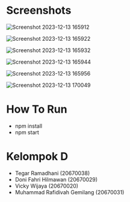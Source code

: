 # Screenshots
![Screenshot 2023-12-13 165912](https://github.com/tegarrdn/VirtuosoAcademia/assets/61616229/8a7e4076-64ef-40fb-ac99-5a59922c234b)

![Screenshot 2023-12-13 165922](https://github.com/tegarrdn/VirtuosoAcademia/assets/61616229/c2c0ba87-18a9-4ead-bbfb-480343eadba7)

![Screenshot 2023-12-13 165932](https://github.com/tegarrdn/VirtuosoAcademia/assets/61616229/c7f3da1e-af74-45c2-810b-cb0e8dd1b9ce)

![Screenshot 2023-12-13 165944](https://github.com/tegarrdn/VirtuosoAcademia/assets/61616229/9843f549-def6-4b54-8342-c4d6b0c0e76a)

![Screenshot 2023-12-13 165956](https://github.com/tegarrdn/VirtuosoAcademia/assets/61616229/33125e5f-14d0-4003-807b-118ef4adcfef)

![Screenshot 2023-12-13 170049](https://github.com/tegarrdn/VirtuosoAcademia/assets/61616229/1b2d52aa-eb8c-4ec4-8078-879db283a086)

# How To Run
* npm install
* npm start

# Kelompok D
* Tegar Ramadhani (20670038)
* Doni Fahri Hilmawan (20670029)
* Vicky Wijaya (20670020)
* Muhammad Rafidivah Gemilang (20670031)
